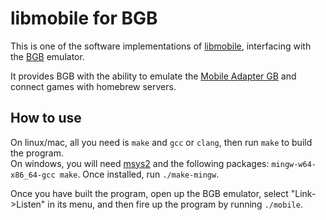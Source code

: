 libmobile for BGB
=================

This is one of the software implementations of [libmobile](https://github.com/REONTeam/libmobile), interfacing with the [BGB](http://bgb.bircd.org/) emulator.

It provides BGB with the ability to emulate the [Mobile Adapter GB](https://bulbapedia.bulbagarden.net/wiki/Mobile_Game_Boy_Adapter) and connect games with homebrew servers.


How to use
----------

On linux/mac, all you need is `make` and `gcc` or `clang`, then run `make` to build the program.  
On windows, you will need [msys2](https://www.msys2.org/) and the following packages: `mingw-w64-x86_64-gcc make`. Once installed, run `./make-mingw`.

Once you have built the program, open up the BGB emulator, select "Link-\>Listen" in its menu, and then fire up the program by running `./mobile`.
